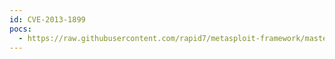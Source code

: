 ```yaml
---
id: CVE-2013-1899
pocs:
  - https://raw.githubusercontent.com/rapid7/metasploit-framework/master/modules/auxiliary/scanner/postgres/postgres_dbname_flag_injection.rb
---
```

